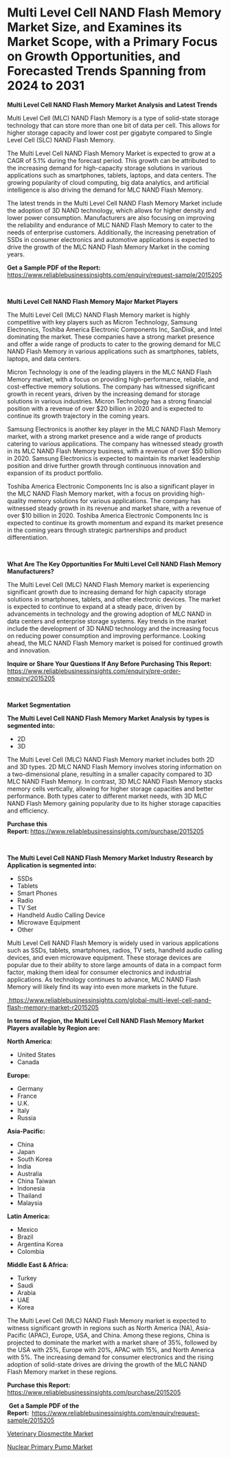 <p><h1>Multi Level Cell NAND Flash Memory Market Size, and Examines its Market Scope, with a Primary Focus on Growth Opportunities, and Forecasted Trends Spanning from 2024 to 2031</h1></p><p><strong>Multi Level Cell NAND Flash Memory Market Analysis and Latest Trends</strong></p>
<p><p>Multi Level Cell (MLC) NAND Flash Memory is a type of solid-state storage technology that can store more than one bit of data per cell. This allows for higher storage capacity and lower cost per gigabyte compared to Single Level Cell (SLC) NAND Flash Memory.</p><p>The Multi Level Cell NAND Flash Memory Market is expected to grow at a CAGR of 5.1% during the forecast period. This growth can be attributed to the increasing demand for high-capacity storage solutions in various applications such as smartphones, tablets, laptops, and data centers. The growing popularity of cloud computing, big data analytics, and artificial intelligence is also driving the demand for MLC NAND Flash Memory.</p><p>The latest trends in the Multi Level Cell NAND Flash Memory Market include the adoption of 3D NAND technology, which allows for higher density and lower power consumption. Manufacturers are also focusing on improving the reliability and endurance of MLC NAND Flash Memory to cater to the needs of enterprise customers. Additionally, the increasing penetration of SSDs in consumer electronics and automotive applications is expected to drive the growth of the MLC NAND Flash Memory Market in the coming years.</p></p>
<p><strong>Get a Sample PDF of the Report:&nbsp;</strong> <a href="https://www.reliablebusinessinsights.com/enquiry/request-sample/2015205">https://www.reliablebusinessinsights.com/enquiry/request-sample/2015205</a></p>
<p>&nbsp;</p>
<p><strong>Multi Level Cell NAND Flash Memory Major Market Players</strong></p>
<p><p>The Multi Level Cell (MLC) NAND Flash Memory market is highly competitive with key players such as Micron Technology, Samsung Electronics, Toshiba America Electronic Components Inc, SanDisk, and Intel dominating the market. These companies have a strong market presence and offer a wide range of products to cater to the growing demand for MLC NAND Flash Memory in various applications such as smartphones, tablets, laptops, and data centers.</p><p>Micron Technology is one of the leading players in the MLC NAND Flash Memory market, with a focus on providing high-performance, reliable, and cost-effective memory solutions. The company has witnessed significant growth in recent years, driven by the increasing demand for storage solutions in various industries. Micron Technology has a strong financial position with a revenue of over $20 billion in 2020 and is expected to continue its growth trajectory in the coming years.</p><p>Samsung Electronics is another key player in the MLC NAND Flash Memory market, with a strong market presence and a wide range of products catering to various applications. The company has witnessed steady growth in its MLC NAND Flash Memory business, with a revenue of over $50 billion in 2020. Samsung Electronics is expected to maintain its market leadership position and drive further growth through continuous innovation and expansion of its product portfolio.</p><p>Toshiba America Electronic Components Inc is also a significant player in the MLC NAND Flash Memory market, with a focus on providing high-quality memory solutions for various applications. The company has witnessed steady growth in its revenue and market share, with a revenue of over $10 billion in 2020. Toshiba America Electronic Components Inc is expected to continue its growth momentum and expand its market presence in the coming years through strategic partnerships and product differentiation.</p></p>
<p>&nbsp;</p>
<p><strong>What Are The Key Opportunities For Multi Level Cell NAND Flash Memory Manufacturers?</strong></p>
<p><p>The Multi Level Cell (MLC) NAND Flash Memory market is experiencing significant growth due to increasing demand for high capacity storage solutions in smartphones, tablets, and other electronic devices. The market is expected to continue to expand at a steady pace, driven by advancements in technology and the growing adoption of MLC NAND in data centers and enterprise storage systems. Key trends in the market include the development of 3D NAND technology and the increasing focus on reducing power consumption and improving performance. Looking ahead, the MLC NAND Flash Memory market is poised for continued growth and innovation.</p></p>
<p><strong>Inquire or Share Your Questions If Any Before Purchasing This Report:</strong> <a href="https://www.reliablebusinessinsights.com/enquiry/pre-order-enquiry/2015205">https://www.reliablebusinessinsights.com/enquiry/pre-order-enquiry/2015205</a></p>
<p>&nbsp;</p>
<p><strong>Market Segmentation</strong></p>
<p><strong>The Multi Level Cell NAND Flash Memory Market Analysis by types is segmented into:</strong></p>
<p><ul><li>2D</li><li>3D</li></ul></p>
<p><p>The Multi Level Cell (MLC) NAND Flash Memory market includes both 2D and 3D types. 2D MLC NAND Flash Memory involves storing information on a two-dimensional plane, resulting in a smaller capacity compared to 3D MLC NAND Flash Memory. In contrast, 3D MLC NAND Flash Memory stacks memory cells vertically, allowing for higher storage capacities and better performance. Both types cater to different market needs, with 3D MLC NAND Flash Memory gaining popularity due to its higher storage capacities and efficiency.</p></p>
<p><strong>Purchase this Report:&nbsp;</strong><a href="https://www.reliablebusinessinsights.com/purchase/2015205">https://www.reliablebusinessinsights.com/purchase/2015205</a></p>
<p>&nbsp;</p>
<p><strong>The Multi Level Cell NAND Flash Memory Market Industry Research by Application is segmented into:</strong></p>
<p><ul><li>SSDs</li><li>Tablets</li><li>Smart Phones</li><li>Radio</li><li>TV Set</li><li>Handheld Audio Calling Device</li><li>Microwave Equipment</li><li>Other</li></ul></p>
<p><p>Multi Level Cell NAND Flash Memory is widely used in various applications such as SSDs, tablets, smartphones, radios, TV sets, handheld audio calling devices, and even microwave equipment. These storage devices are popular due to their ability to store large amounts of data in a compact form factor, making them ideal for consumer electronics and industrial applications. As technology continues to advance, MLC NAND Flash Memory will likely find its way into even more markets in the future.</p></p>
<p><a href="https://www.reliablebusinessinsights.com/global-multi-level-cell-nand-flash-memory-market-r2015205">&nbsp;https://www.reliablebusinessinsights.com/global-multi-level-cell-nand-flash-memory-market-r2015205</a></p>
<p><strong>In terms of Region, the Multi Level Cell NAND Flash Memory Market Players available by Region are:</strong></p>
<p>
    <p> <strong> North America: </strong>
        <ul>
            <li>United States</li>
            <li>Canada</li>
        </ul>
        </p> 
    <p> <strong> Europe: </strong>
        <ul>
            <li>Germany</li>
            <li>France</li>
            <li>U.K.</li>
            <li>Italy</li>
            <li>Russia</li>
        </ul>
        </p> 
    <p> <strong> Asia-Pacific: </strong>
        <ul>
            <li>China</li>
            <li>Japan</li>
            <li>South Korea</li>
            <li>India</li>
            <li>Australia</li>
            <li>China Taiwan</li>
            <li>Indonesia</li>
            <li>Thailand</li>
            <li>Malaysia</li>
        </ul>
        </p> 
    <p> <strong> Latin America: </strong>
        <ul>
            <li>Mexico</li>
            <li>Brazil</li>
            <li>Argentina Korea</li>
            <li>Colombia</li>
        </ul>
        </p> 
    <p> <strong> Middle East & Africa: </strong>
        <ul>
            <li>Turkey</li>
            <li>Saudi</li>
            <li>Arabia</li>
            <li>UAE</li>
            <li>Korea</li>
        </ul>
    </p>
    </p>
<p><p>The Multi Level Cell (MLC) NAND Flash Memory market is expected to witness significant growth in regions such as North America (NA), Asia-Pacific (APAC), Europe, USA, and China. Among these regions, China is projected to dominate the market with a market share of 35%, followed by the USA with 25%, Europe with 20%, APAC with 15%, and North America with 5%. The increasing demand for consumer electronics and the rising adoption of solid-state drives are driving the growth of the MLC NAND Flash Memory market in these regions.</p></p>
<p><strong>Purchase this Report: </strong><a href="https://www.reliablebusinessinsights.com/purchase/2015205">https://www.reliablebusinessinsights.com/purchase/2015205</a></p>
<p>&nbsp;<strong>Get a Sample PDF of the Report:&nbsp;&nbsp;</strong><a href="https://www.reliablebusinessinsights.com/enquiry/request-sample/2015205">https://www.reliablebusinessinsights.com/enquiry/request-sample/2015205</a></p>
<p><strong></strong></p>
<p><p><a href="https://github.com/gulaimolin/Market-Research-Report-List-4/blob/main/veterinary-diosmectite-market.md">Veterinary Diosmectite Market</a></p><p><a href="https://github.com/mauripalmi/Market-Research-Report-List-3/blob/main/nuclear-primary-pump-market.md">Nuclear Primary Pump Market</a></p></p>